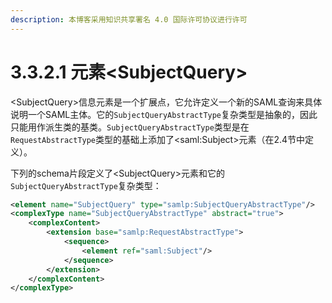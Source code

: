 ```yaml
---
description: 本博客采用知识共享署名 4.0 国际许可协议进行许可
---
```


# 3.3.2.1 元素\<SubjectQuery\>

\<SubjectQuery\>信息元素是一个扩展点，它允许定义一个新的SAML查询来具体说明一个SAML主体。它的```SubjectQueryAbstractType```复杂类型是抽象的，因此只能用作派生类的基类。```SubjectQueryAbstractType```类型是在```RequestAbstractType```类型的基础上添加了\<saml:Subject\>元素（在2.4节中定义）。

下列的schema片段定义了\<SubjectQuery\>元素和它的 ```SubjectQueryAbstractType```复杂类型：

```xml
<element name="SubjectQuery" type="samlp:SubjectQueryAbstractType"/>
<complexType name="SubjectQueryAbstractType" abstract="true">
    <complexContent>
        <extension base="samlp:RequestAbstractType">
            <sequence>
                <element ref="saml:Subject"/>
            </sequence>
        </extension>
    </complexContent>
</complexType>
```